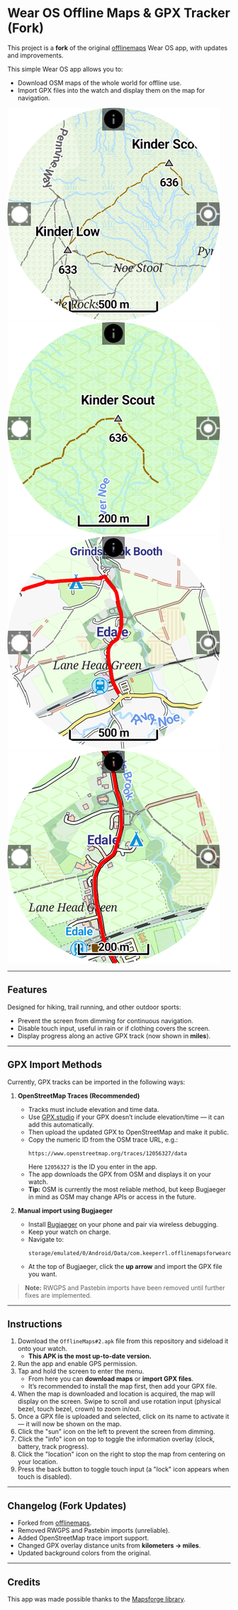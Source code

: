 # Wear OS Offline Maps & GPX Tracker (Fork)

This project is a **fork** of the original [offlinemaps](https://github.com/keeperrl/offlinemaps) Wear OS app, with updates and improvements.

This simple Wear OS app allows you to:

* Download OSM maps of the whole world for offline use.  
* Import GPX files into the watch and display them on the map for navigation.

![screenshot](Screen.png)  
![screenshot](Screen2.png)  
![screenshot](Screen3.png)  
![screenshot](Screen4.png)  

---

## Features

Designed for hiking, trail running, and other outdoor sports:

* Prevent the screen from dimming for continuous navigation.  
* Disable touch input, useful in rain or if clothing covers the screen.  
* Display progress along an active GPX track (now shown in **miles**).  

---

## GPX Import Methods

Currently, GPX tracks can be imported in the following ways:

1. **OpenStreetMap Traces (Recommended)**  
   - Tracks must include elevation and time data.  
   - Use [GPX.studio](https://gpx.studio) if your GPX doesn’t include elevation/time — it can add this automatically.  
   - Then upload the updated GPX to OpenStreetMap and make it public.  
   - Copy the numeric ID from the OSM trace URL, e.g.:  
     ```
     https://www.openstreetmap.org/traces/12056327/data
     ```  
     Here `12056327` is the ID you enter in the app.  
   - The app downloads the GPX from OSM and displays it on your watch.  
   - **Tip:** OSM is currently the most reliable method, but keep Bugjaeger in mind as OSM may change APIs or access in the future.  

2. **Manual import using Bugjaeger**  
   - Install [Bugjaeger](https://play.google.com/store/apps/details?id=eu.sisik.hackendebug) on your phone and pair via wireless debugging.  
   - Keep your watch on charge.  
   - Navigate to:  
     ```
     storage/emulated/0/Android/Data/com.keeperrl.offlinemapsforwearos/files/download
     ```  
   - At the top of Bugjaeger, click the **up arrow** and import the GPX file you want.  

> **Note:** RWGPS and Pastebin imports have been removed until further fixes are implemented.  

---

## Instructions

1. Download the `OfflineMaps#2.apk` file from this repository and sideload it onto your watch.  
   - **This APK is the most up-to-date version.**  
2. Run the app and enable GPS permission.  
3. Tap and hold the screen to enter the menu.  
   - From here you can **download maps** or **import GPX files**.  
   - It’s recommended to install the map first, then add your GPX file.  
4. When the map is downloaded and location is acquired, the map will display on the screen. Swipe to scroll and use rotation input (physical bezel, touch bezel, crown) to zoom in/out.  
5. Once a GPX file is uploaded and selected, click on its name to activate it — it will now be shown on the map.  
6. Click the "sun" icon on the left to prevent the screen from dimming.  
7. Click the "info" icon on top to toggle the information overlay (clock, battery, track progress).  
8. Click the "location" icon on the right to stop the map from centering on your location.  
9. Press the back button to toggle touch input (a "lock" icon appears when touch is disabled).  

---

## Changelog (Fork Updates)

* Forked from [offlinemaps](https://github.com/keeperrl/offlinemaps).  
* Removed RWGPS and Pastebin imports (unreliable).  
* Added OpenStreetMap trace import support.  
* Changed GPX overlay distance units from **kilometers → miles**.  
* Updated background colors from the original.  

---

## Credits

This app was made possible thanks to the [Mapsforge library](https://github.com/mapsforge/mapsforge).
